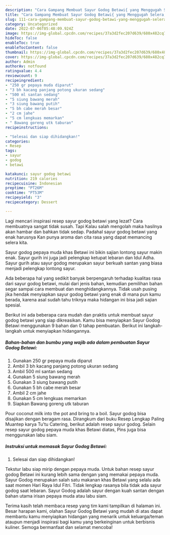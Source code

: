 ```yaml
---
description: "Cara Gampang Membuat Sayur Godog Betawi{ yang Menggugah Selera,  Menu Buat lebaran"
title: "Cara Gampang Membuat Sayur Godog Betawi{ yang Menggugah Selera,  Menu Buat lebaran"
slug: 111-cara-gampang-membuat-sayur-godog-betawi-yang-menggugah-selera-menu-buat-lebaran
category: Uncategorized
date: 2022-07-06T05:48:09.924Z
image: https://img-global.cpcdn.com/recipes/37a3d2fec207d639/680x482cq70/sayur-godog-betawi-foto-resep-utama.jpg
hideToc: false
enableToc: true
enableTocContent: false
thumbnail: https://img-global.cpcdn.com/recipes/37a3d2fec207d639/680x482cq70/sayur-godog-betawi-foto-resep-utama.jpg
cover: https://img-global.cpcdn.com/recipes/37a3d2fec207d639/680x482cq70/sayur-godog-betawi-foto-resep-utama.jpg
author: Admin
authorAv: notfound
ratingvalue: 4.4
reviewcount: 9
recipeingredient:
- "250 gr pepaya muda diparut"
- "3 bh kacang panjang potong ukuran sedang"
- "500 ml santan sedang"
- "5 siung bawang merah"
- "3 siung bawang putih"
- "5 bh cabe merah besar"
- "2 cm jahe"
- "5 cm lengkuas memarkan"
- " Bawang goreng utk taburan"
recipeinstructions:

- "Selesai dan siap dihidangkan!"
categories:
- Resep
tags:
- sayur
- godog
- betawi

katakunci: sayur godog betawi 
nutrition: 219 calories
recipecuisine: Indonesian
preptime: "PT26M"
cooktime: "PT53M"
recipeyield: "3"
recipecategory: Dessert

---
```



Lagi mencari inspirasi resep sayur godog betawi yang lezat? Cara membuatnya sangat tidak susah. Tapi Kalau salah mengolah maka hasilnya akan hambar dan bahkan tidak sedap. Padahal sayur godog betawi yang enak harusnya Kan punya aroma dan cita rasa yang dapat memancing selera kita.


Sayur godog pepaya muda khas Betawi ini bikin sajian lontong sayur makin enak. Sayur gurih ini juga jadi pelengkap ketupat lebaran dan Idul Adha. Sayur gurih atau sayur godog merupakan sayur berkuah santan yang biasa menjadi pelengkap lontong sayur.

Ada beberapa hal yang sedikit banyak berpengaruh terhadap kualitas rasa dari sayur godog betawi, mulai dari jenis bahan, kemudian pemilihan bahan segar sampai cara membuat dan menghidangkannya. Tidak usah pusing jika hendak menyiapkan sayur godog betawi yang enak di mana pun kamu berada, karena asal sudah tahu triknya maka hidangan ini bisa jadi sajian spesial.


Berikut ini ada beberapa cara mudah dan praktis untuk membuat sayur godog betawi yang siap dikreasikan. Kamu bisa menyiapkan Sayur Godog Betawi menggunakan 9 bahan dan 0 tahap pembuatan. Berikut ini langkah-langkah untuk menyiapkan hidangannya.

<!--inarticleads1-->

##### Bahan-bahan dan bumbu yang wajib ada dalam pembuatan Sayur Godog Betawi:

1. Gunakan 250 gr pepaya muda diparut
1. Ambil 3 bh kacang panjang potong ukuran sedang
1. Ambil 500 ml santan sedang
1. Gunakan 5 siung bawang merah
1. Gunakan 3 siung bawang putih
1. Gunakan 5 bh cabe merah besar
1. Ambil 2 cm jahe
1. Gunakan 5 cm lengkuas memarkan
1. Siapkan  Bawang goreng utk taburan


Pour coconut milk into the pot and bring to a boil. Sayur godog bisa disajikan dengan beragam rasa. Dirangkum dari buku Resep Lengkap Paling Muantep karya Tu&#39;tu Catering, berikut adalah resep sayur godog. Selain resep sayur godog pepaya muda khas Betawi diatas, Pins juga bisa menggunakan labu siam. 

<!--inarticleads2-->

##### Instruksi untuk memasak Sayur Godog Betawi:


1. Selesai dan siap dihidangkan!

Tekstur labu siap mirip dengan pepaya muda. Untuk bahan resep sayur godog Betawi ini kurang lebih sama dengan yang memakai pepaya muda. Sayur Godog merupakan salah satu makanan khas Betawi yang selalu ada saat momen Hari Raya Idul Fitri. Tidak lengkap rasanya bila tidak ada sayur godog saat lebaran. Sayur Godog adalah sayur dengan kuah santan dengan bahan utama irisan pepaya muda atau labu siam. 

Terima kasih telah membaca resep yang tim kami tampilkan di halaman ini. Besar harapan kami, olahan Sayur Godog Betawi yang mudah di atas dapat membantu kamu menyiapkan hidangan yang menarik untuk keluarga/teman ataupun menjadi inspirasi bagi kamu yang berkeinginan untuk berbisnis kuliner. Semoga bermanfaat dan selamat mencoba!
